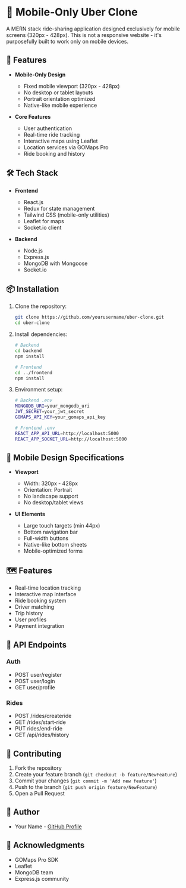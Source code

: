 # 📱 Mobile-Only Uber Clone

A MERN stack ride-sharing application designed exclusively for mobile screens (320px - 428px). This is not a responsive website - it's purposefully built to work only on mobile devices.

## 📱 Features

- **Mobile-Only Design**
  - Fixed mobile viewport (320px - 428px)
  - No desktop or tablet layouts
  - Portrait orientation optimized
  - Native-like mobile experience

- **Core Features**
  - User authentication
  - Real-time ride tracking
  - Interactive maps using Leaflet
  - Location services via GOMaps Pro
  - Ride booking and history

## 🛠️ Tech Stack

- **Frontend**
  - React.js
  - Redux for state management
  - Tailwind CSS (mobile-only utilities)
  - Leaflet for maps
  - Socket.io client

- **Backend**
  - Node.js
  - Express.js
  - MongoDB with Mongoose
  - Socket.io

## 📦 Installation

1. Clone the repository:
   ```bash
   git clone https://github.com/yourusername/uber-clone.git
   cd uber-clone
   ```

2. Install dependencies:
   ```bash
   # Backend
   cd backend
   npm install

   # Frontend
   cd ../frontend
   npm install
   ```

3. Environment setup:
   ```bash
   # Backend .env
   MONGODB_URI=your_mongodb_uri
   JWT_SECRET=your_jwt_secret
   GOMAPS_API_KEY=your_gomaps_api_key

   # Frontend .env
   REACT_APP_API_URL=http://localhost:5000
   REACT_APP_SOCKET_URL=http://localhost:5000
   ```

## 📱 Mobile Design Specifications

- **Viewport**
  - Width: 320px - 428px
  - Orientation: Portrait
  - No landscape support
  - No desktop/tablet views

- **UI Elements**
  - Large touch targets (min 44px)
  - Bottom navigation bar
  - Full-width buttons
  - Native-like bottom sheets
  - Mobile-optimized forms

## 🗺️ Features

- Real-time location tracking
- Interactive map interface
- Ride booking system
- Driver matching
- Trip history
- User profiles
- Payment integration

## 📱 API Endpoints

### Auth
- POST user/register
- POST user/login
- GET user/profile

### Rides
- POST /rides/createride
- GET /rides/start-ride
- PUT rides/end-ride
- GET /api/rides/history

## 🤝 Contributing

1. Fork the repository
2. Create your feature branch (`git checkout -b feature/NewFeature`)
3. Commit your changes (`git commit -m 'Add new feature'`)
4. Push to the branch (`git push origin feature/NewFeature`)
5. Open a Pull Request


## 👥 Author

- Your Name - [GitHub Profile](https://github.com/ABHI-Theq)

## 🙏 Acknowledgments

- GOMaps Pro SDK
- Leaflet
- MongoDB team
- Express.js community

